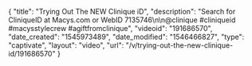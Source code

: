 {
    "title": "Trying Out The NEW Clinique iD",
    "description": "Search for CliniqueID at Macys.com or WebID 7135746\n\n@clinique #cliniqueid #macysstylecrew #agiftfromclinique",
    "videoid": "191686570",
    "date_created": "1545973489",
    "date_modified": "1546466827",
    "type": "captivate",
    "layout": "video",
    "url": "\/v\/trying-out-the-new-clinique-id\/191686570"
}
